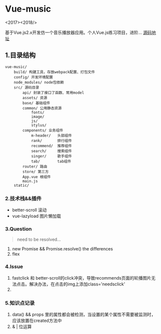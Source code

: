 # Vue-music
<2017><2018/>


基于Vue.js2.x开发仿一个音乐播放器应用。个人Vue.js练习项目，进阶...
[源码地址](https://github.com/ustbhuangyi/vue-music)


## 1.目录结构
```shell
vue-music/
    build/ 构建工具，存放webpack配置、打包文件
    config/ 开发环境配置
    node_modules/ node包依赖
    src/ 源码目录
        api/ 封装了接口了函数、常用model
        assets/ 资源
        base/ 基础组件
        common/ 公用静态资源
            fonts/
            image/
            js/
            stylus/
        components/ 业务组件
            m-header/   头部组件
            rank/       排行组件
            recommend/  推荐组件
            search/     搜索组件
            singer/     歌手组件
            tab/        tab组件
        router/ 路由
        store/ 第三方
        App.vue 根组件
        main.js
    static/        
```

### 2.技术栈&&插件
- better-scroll 滚动
- vue-lazyload 图片懒加载

### 3.Question
> need to be resolved...

1. new Promise && Promise.resolve()  the differences
1. flex

### 4.Issue
1. fastclick 和 better-scroll的click冲突，导致recommends页面的轮播图片无法点击。解决办法，在点击的img上添加class='needsclick'
1. 


### 5.知识点记录
1. data() && props 里的属性都会被检测，当设置的某个属性不需要被监测时，应该放置在created方法中
1. & | 位运算